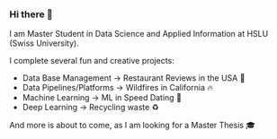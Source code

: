 ### Hi there 👋

I am Master Student in Data Science and Applied Information at HSLU (Swiss University). 

I complete several fun and creative projects:
- Data Base Management -> Restaurant Reviews in the USA :fork_and_knife:
- Data Pipelines/Platforms -> Wildfires in California :fire:
- Machine Learning -> ML in Speed Dating :couplekiss:
- Deep Learning -> Recycling waste :recycle:

And more is about to come, as I am looking for a Master Thesis :mortar_board:
<!--
**NatchosR/NatchosR** is a ✨ _special_ ✨ repository because its `README.md` (this file) appears on your GitHub profile.

Here are some ideas to get you started:

- 🔭 I’m currently working on ...
- 🌱 I’m currently learning ...
- 👯 I’m looking to collaborate on ...
- 🤔 I’m looking for help with ...
- 💬 Ask me about ...
- 📫 How to reach me: ...
- 😄 Pronouns: ...
- ⚡ Fun fact: ...
-->
